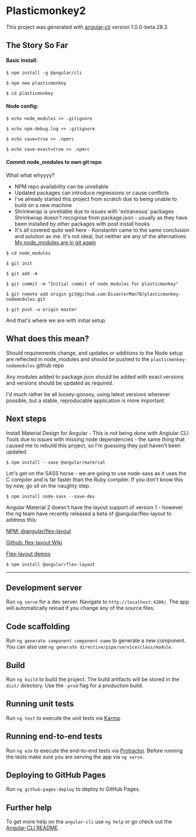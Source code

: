 # Plasticmonkey2

This project was generated with [angular-cli](https://github.com/angular/angular-cli) version 1.0.0-beta.28.3.

## The Story So Far

#### Basic install:

`$ npm install -g @angular/cli`

`$ npm new plasticmonkey`

`$ cd plasticmonkey`

#### Node config:

`$ echo node_modules >> .gitignore`

`$ echo npm-debug.log >> .gitignore`

`$ echo save=true >> .npmrc`

`$ echo save-exact=true >> .npmrc`

#### Commit node_modules to own git repo

What what whyyyy?

* NPM repo availability can be unreliable
* Updated packages can introduce regressions or cause conflicts
* I've already started this project from scratch due to being unable to build on a new machine
* Shrinkwrap is unreliable due to issues with 'extraneous' packages Shrinkwrap doesn't recognise from package.json - usually as they have been installed by other packages with post install hooks
* It's all covered quite well here - Konstantin came to the same conclusion and solution as me. It's not ideal, but neither are any of the alternatives: [My node_modules are in git again](https://medium.com/@bestander_nz/my-node-modules-are-in-git-again-4fb18f5671a#.lvfki71a9)

`$ cd node_modules`

`$ git init`

`$ git add -A`

`$ git commit -m "Initial commit of node_modules for plasticmonkey"`

`$ git remote add origin git@github.com:DisasterMan78/plasticmonkey-nodemodules.git`

`$ git push -u origin master`

And that's where we are with initial setup.

## What does this mean?

Should requirements change, and updates or additions to the Node setup are reflected in node_modules and should be pushed to the `plasticmonkey-nodemodules` github repo

Any modules added to package.json should be added with exact versions and versions should be updated as required.

I'd much rather be all loosey-goosey, using latest versions wherever possible, but a stable, reproducable application is more important.

## Next steps

Install Material Design for Angular - This is not being done with Angiular CLI Tools due to issues with missing node dependencies - the same thing that caused me to rebuild this project, so I'm guessing they just haven't been updated.

`$ npm install --save @angular/material`

Let's get on the SASS horse - we are going to use node-sass as it uses the C compiler and is far faster than the Ruby compiler. If you don't know this by now, go sit on the naughty step.

`$ npm install node-sass --save-dev`

Angular Material 2 doesn't have the layout support of version 1 - however the ng team have recently released a beta of @angular/flex-layout to address this:

[NPM: @angular/flex-layout](https://www.npmjs.com/package/@angular/flex-layout)

[Github: flex-layout Wiki](https://github.com/angular/flex-layout/wiki)

[Flex-layout demos](https://tburleson-layouts-demos.firebaseapp.com/#/responsive)

`$ npm install @angular/flex-layout`



---

## Development server
Run `ng serve` for a dev server. Navigate to `http://localhost:4200/`. The app will automatically reload if you change any of the source files.

## Code scaffolding

Run `ng generate component component-name` to generate a new component. You can also use `ng generate directive/pipe/service/class/module`.

## Build

Run `ng build` to build the project. The build artifacts will be stored in the `dist/` directory. Use the `-prod` flag for a production build.

## Running unit tests

Run `ng test` to execute the unit tests via [Karma](https://karma-runner.github.io).

## Running end-to-end tests

Run `ng e2e` to execute the end-to-end tests via [Protractor](http://www.protractortest.org/).
Before running the tests make sure you are serving the app via `ng serve`.

## Deploying to GitHub Pages

Run `ng github-pages:deploy` to deploy to GitHub Pages.

## Further help

To get more help on the `angular-cli` use `ng help` or go check out the [Angular-CLI README](https://github.com/angular/angular-cli/blob/master/README.md).

